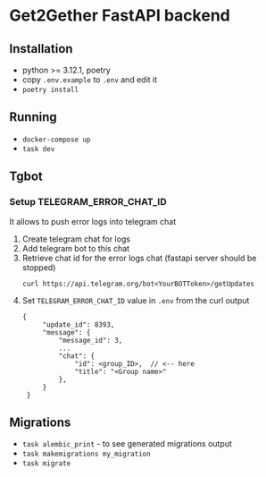 # Get2Gether FastAPI backend

## Installation

* python >= 3.12.1, poetry
* copy `.env.example` to `.env` and edit it
* `poetry install`

## Running

* `docker-compose up`
* `task dev`

## Tgbot

### Setup TELEGRAM_ERROR_CHAT_ID

It allows to push error logs into telegram chat

1. Create telegram chat for logs
2. Add telegram bot to this chat
3. Retrieve chat id for the error logs chat (fastapi server should be stopped)
   ```
   curl https://api.telegram.org/bot<YourBOTToken>/getUpdates
   ```
4. Set `TELEGRAM_ERROR_CHAT_ID` value in `.env` from the curl output
   ```
   {
        "update_id": 8393,
        "message": {
            "message_id": 3,
            ...
            "chat": {
                "id": <group_ID>,  // <-- here
                "title": "<Group name>"
            },
        }
    }

   ```

## Migrations

* `task alembic_print` - to see generated migrations output
* `task makemigrations my_migration`
* `task migrate`
